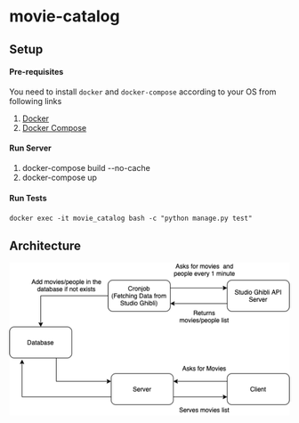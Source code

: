# movie-catalog

## Setup

#### Pre-requisites
You need to install `docker` and `docker-compose` according to your OS from following links
1. [Docker](https://docs.docker.com/engine/install/)
1. [Docker Compose](https://docs.docker.com/compose/install/)

#### Run Server
1. docker-compose build --no-cache
1. docker-compose up


#### Run Tests
`docker exec -it movie_catalog bash -c "python manage.py test"`

## Architecture
![architecture](movie-catalog-architecture.png)